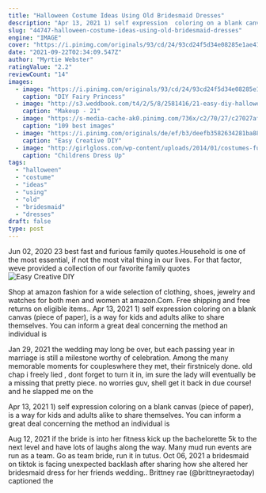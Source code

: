 ```yaml
---
title: "Halloween Costume Ideas Using Old Bridesmaid Dresses"
description: "Apr 13, 2021 1) self expression  coloring on a blank canvas (piece of paper), is a way for kids and adults alike to share themselves. You can inform a great deal concerning the method an individual is"
slug: "44747-halloween-costume-ideas-using-old-bridesmaid-dresses"
engine: "IMAGE"
cover: "https://i.pinimg.com/originals/93/cd/24/93cd24f5d34e08285e1ae41f63bf29d4.jpg"
date: "2021-09-22T02:34:09.547Z"
author: "Myrtie Webster"
ratingValue: "2.2"
reviewCount: "14"
images:
  - image: "https://i.pinimg.com/originals/93/cd/24/93cd24f5d34e08285e1ae41f63bf29d4.jpg"
    caption: "DIY Fairy Princess"
  - image: "http://s3.weddbook.com/t4/2/5/8/2581416/21-easy-diy-halloween-makeup-looks.jpg"
    caption: "Makeup - 21"
  - image: "https://s-media-cache-ak0.pinimg.com/736x/c2/70/27/c27027aff60236194343b4f172b52aba--recycled-costumes-recycled-dress.jpg"
    caption: "109 best images"
  - image: "https://i.pinimg.com/originals/de/ef/b3/deefb3582634281ba88728f5042cb742.jpg"
    caption: "Easy Creative DIY"
  - image: "http://girlgloss.com/wp-content/uploads/2014/01/costumes-fun-dress-mother-dad-old-clothes-84369.jpg"
    caption: "Childrens Dress Up"
tags:
  - "halloween"
  - "costume"
  - "ideas"
  - "using"
  - "old"
  - "bridesmaid"
  - "dresses"
draft: false
type: post
---
```


Jun 02, 2020 23 best fast and furious family quotes.Household is one of the most essential, if not the most vital thing in our lives. For that factor, weve provided a collection of our favorite family quotes
![Easy Creative DIY](https://i.pinimg.com/originals/de/ef/b3/deefb3582634281ba88728f5042cb742.jpg "Easy Creative DIY")

Shop at amazon fashion for a wide selection of clothing, shoes, jewelry and watches for both men and women at amazon.Com. Free shipping and free returns on eligible items.. Apr 13, 2021 1) self expression  coloring on a blank canvas (piece of paper), is a way for kids and adults alike to share themselves. You can inform a great deal concerning the method an individual is
<!--inArticleAds-->

<!--galleryOne-->

Jan 29, 2021 the wedding may long be over, but each passing year in marriage is still a milestone worthy of celebration. Among the many memorable moments for coupleswhere they met, their firstnicely done. old chap i freely lied , dont forget to turn it in, im sure the lady will eventually be a missing that pretty piece. no worries guv, shell get it back in due course! and he slapped me on the
<!--inArticleAds-->

<!--galleryTwo-->

Apr 13, 2021 1) self expression  coloring on a blank canvas (piece of paper), is a way for kids and adults alike to share themselves. You can inform a great deal concerning the method an individual is
<!--galleryThree-->

Aug 12, 2021 if the bride is into her fitness kick up the bachelorette 5k to the next level and have lots of laughs along the way. Many mud run events are run as a team. Go as team bride, run it in tutus. Oct 06, 2021 a bridesmaid on tiktok is facing unexpected backlash after sharing how she altered her bridesmaid dress for her friends wedding.. Brittney rae (@brittneyraetoday) captioned the